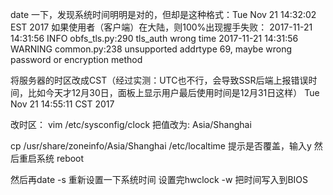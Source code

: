 date 一下，发现系统时间明明是对的，但却是这种格式：Tue Nov 21 14:32:02 EST 2017
如果使用者（客户端）在大陆，则100%出现握手失败：
2017-11-21 14:31:56 INFO     obfs_tls.py:290 tls_auth wrong time
2017-11-21 14:31:56 WARNING  common.py:238 unsupported addrtype 69, maybe wrong password or encryption method

将服务器的时区改成CST（经过实测：UTC也不行，会导致SSR后端上报错误时间，比如今天才12月30日，面板上显示用户最后使用时间是12月31日这样）
Tue Nov 21 14:55:11 CST 2017

改时区：
vim /etc/sysconfig/clock
把值改为: Asia/Shanghai

cp /usr/share/zoneinfo/Asia/Shanghai /etc/localtime
提示是否覆盖，输入y
然后重启系统
reboot

然后再date -s 重新设置一下系统时间
设置完hwclock -w 把时间写入到BIOS